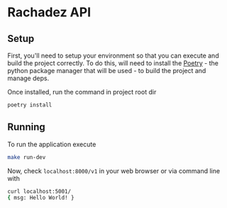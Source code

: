# Rachadez API

## Setup
First, you'll need to setup your environment so that you can execute and build the project correctly. To do this, will need to install the [Poetry](https://python-poetry.org/docs/#installation) - the python package manager that will be used - to build the project and manage deps.

Once installed, run the command in project root dir
```bash
poetry install
```

## Running
To run the application execute
```bash
make run-dev
```

Now, check `localhost:8000/v1` in your web browser or via command line with
```bash
curl localhost:5001/
{ msg: Hello World! }
```
